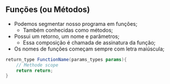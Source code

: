 ## Funções (ou Métodos)

- Podemos segmentar nosso programa em funções;
    - Também conhecidas como métodos;
- Possui um retorno, um nome e parâmetros;
    - Essa composição é chamada de assinatura da função;
- Os nomes de funções começam sempre com letra maiúscula;

```c#
return_type FunctionName(params_types params){
    // Methode scope
    return return;
}
```